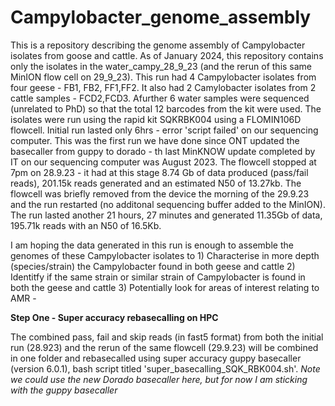 # Campylobacter_genome_assembly
This is a repository describing the genome assembly of Campylobacter isolates from goose and cattle. As of January 2024, this repository contains only the isolates in the water_campy_28_9_23 (and the rerun of this same MinION flow cell on 29_9_23). This run had 4 Campylobacter isolates from four geese - FB1, FB2, FF1,FF2. It also had 2 Camylobacter isolates from 2 cattle samples - FCD2,FCD3. Afurther 6 water samples were sequenced (unrelated to PhD) so that the total 12 barcodes from the kit were used. The isolates were run using the rapid kit SQKRBK004 using a FLOMIN106D flowcell. Initial run lasted only 6hrs - error 'script failed' on our sequencing computer. This was the first run we have done since ONT updated the basecaller from guppy to dorado - th last MinKNOW update completed by IT on our sequencing computer was August 2023. The flowcell stopped at 7pm on 28.9.23 - it had at this stage 8.74 Gb of data produced (pass/fail reads), 201.15k reads generated and an estimated N50 of 13.27kb. The flowcell was briefly removed from the device the morning of the 29.9.23 and the run restarted (no additonal sequencing buffer added to the MinION). The run lasted another 21 hours, 27 minutes and generated 11.35Gb of data, 195.71k reads with an N50 of 16.5Kb.

I am hoping the data generated in this run is enough to assemble the genomes of these Campylobacter isolates to 1) Characterise in more depth (species/strain) the Campylobacter found in both geese and cattle 2) Identitfy if the same strain or similar strain of Campylobacter is found in both the geese and cattle 3) Potentially look for areas of interest relating to AMR - 


**Step One - Super accuracy rebasecalling on HPC**

The combined pass, fail and skip reads (in fast5 format) from both the initial run (28.923) and the rerun of the same flowcell (29.9.23) will be combined in one folder and rebasecalled using super accuracy guppy basecaller (version 6.0.1), bash script titled 'super_basecalling_SQK_RBK004.sh'. *Note we could use the new Dorado basecaller here, but for now I am sticking with the guppy basecaller*


